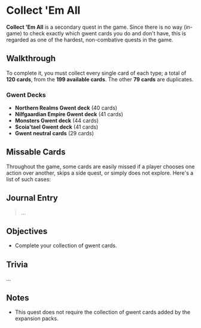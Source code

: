 # Collect 'Em All

**Collect 'Em All** is a secondary quest in the game. Since there is no way (in-game) to check exactly which gwent cards you do and don't have, this is regarded as one of the hardest, non-combative quests in the game.

## Walkthrough

To complete it, you must collect every single card of each type; a total of **120 cards**, from the **199 available cards**. The other **79 cards** are duplicates.

### Gwent Decks

- **Northern Realms Gwent deck** (40 cards)
- **Nilfgaardian Empire Gwent deck** (41 cards)
- **Monsters Gwent deck** (44 cards)
- **Scoia'tael Gwent deck** (41 cards)
- **Gwent neutral cards** (29 cards)

## Missable Cards

Throughout the game, some cards are easily missed if a player chooses one action over another, skips a side quest, or simply does not explore. Here's a list of such cases:

## Journal Entry

> ...

## Objectives

- Complete your collection of gwent cards.

## Trivia

...

## Notes

- This quest does not require the collection of gwent cards added by the expansion packs.
